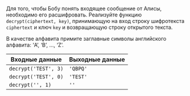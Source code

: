 Для того, чтобы Бобу понять входящее сообщение от Алисы, необходимо его расшифровать. Реализуйте функцию `decrypt(ciphertext, key)`, принимающую на вход строку шифротекста `ciphertext` и ключ `key` и возвращающую строку открытого текста. 

В качестве алфавита примите заглавные символы английского алфавита: ‘A’, ‘B’, …, ‘Z’.

| Входные данные | Выходные данные |
| --- | --- |
| `decrypt('TEST', 3)` | `'QBPQ'` |
| `decrypt('TEST', 0)` | `'TEST'` |
| `decrypt('', 1)` | `''` |
